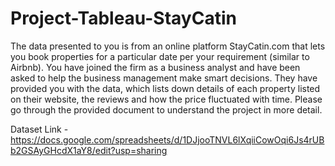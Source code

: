 # Project-Tableau-StayCatin

The data presented to you is from an online platform StayCatin.com that lets you book properties for a particular date per your requirement (similar to Airbnb).
You have joined the firm as a business analyst and have been asked to help the business management make smart decisions. They have provided you with the data, which lists down details of each property listed on their website, the reviews and how the price fluctuated with time.
Please go through the provided document to understand the project in more detail.

Dataset Link - https://docs.google.com/spreadsheets/d/1DJjooTNVL6lXqiiCowOqi6Js4rUBb2GSAyGHcdX1aY8/edit?usp=sharing

